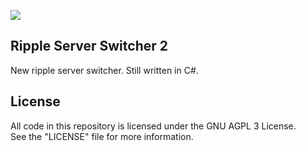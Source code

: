![](http://oi66.tinypic.com/nv7j2x.jpg)

## Ripple Server Switcher 2
New ripple server switcher. Still written in C#.

## License
All code in this repository is licensed under the GNU AGPL 3 License.  
See the "LICENSE" file for more information.  
